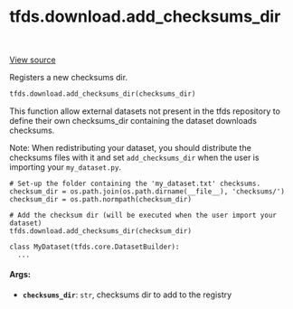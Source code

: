 <div itemscope itemtype="http://developers.google.com/ReferenceObject">
<meta itemprop="name" content="tfds.download.add_checksums_dir" />
<meta itemprop="path" content="Stable" />
</div>

# tfds.download.add_checksums_dir

<!-- Insert buttons and diff -->

<table class="tfo-notebook-buttons tfo-api" align="left">
</table>

<a target="_blank" href="https://github.com/tensorflow/datasets/tree/master/tensorflow_datasets/core/download/checksums.py">View
source</a>

<!-- Equality marker -->

Registers a new checksums dir.

```python
tfds.download.add_checksums_dir(checksums_dir)
```

<!-- Placeholder for "Used in" -->

This function allow external datasets not present in the tfds repository to
define their own checksums_dir containing the dataset downloads checksums.

Note: When redistributing your dataset, you should distribute the checksums
files with it and set `add_checksums_dir` when the user is importing your
`my_dataset.py`.

```
# Set-up the folder containing the 'my_dataset.txt' checksums.
checksum_dir = os.path.join(os.path.dirname(__file__), 'checksums/')
checksum_dir = os.path.normpath(checksum_dir)

# Add the checksum dir (will be executed when the user import your dataset)
tfds.download.add_checksums_dir(checksum_dir)

class MyDataset(tfds.core.DatasetBuilder):
  ...
```

#### Args:

*   <b>`checksums_dir`</b>: `str`, checksums dir to add to the registry
